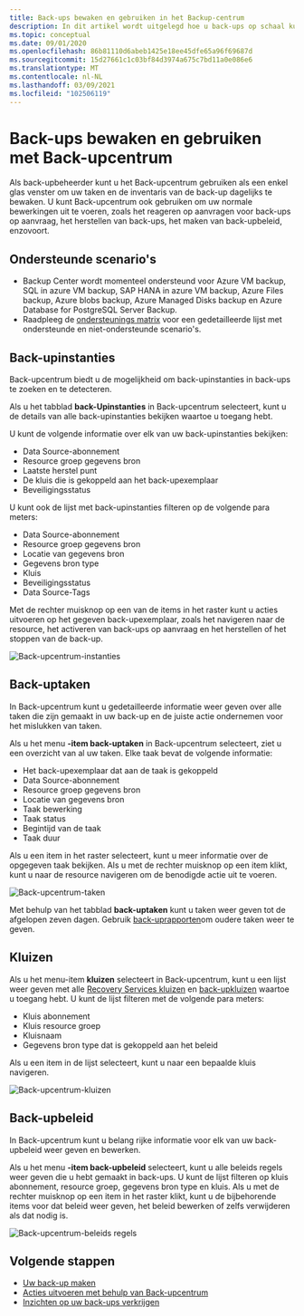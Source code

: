 ```yaml
---
title: Back-ups bewaken en gebruiken in het Backup-centrum
description: In dit artikel wordt uitgelegd hoe u back-ups op schaal kunt bewaken en gebruiken met behulp van Back-upcentrum
ms.topic: conceptual
ms.date: 09/01/2020
ms.openlocfilehash: 86b81110d6abeb1425e18ee45dfe65a96f69687d
ms.sourcegitcommit: 15d27661c1c03bf84d3974a675c7bd11a0e086e6
ms.translationtype: MT
ms.contentlocale: nl-NL
ms.lasthandoff: 03/09/2021
ms.locfileid: "102506119"
---
```

# <a name="monitor-and-operate-backups-using-backup-center"></a>Back-ups bewaken en gebruiken met Back-upcentrum

Als back-upbeheerder kunt u het Back-upcentrum gebruiken als een enkel glas venster om uw taken en de inventaris van de back-up dagelijks te bewaken. U kunt Back-upcentrum ook gebruiken om uw normale bewerkingen uit te voeren, zoals het reageren op aanvragen voor back-ups op aanvraag, het herstellen van back-ups, het maken van back-upbeleid, enzovoort.

## <a name="supported-scenarios"></a>Ondersteunde scenario's

* Backup Center wordt momenteel ondersteund voor Azure VM backup, SQL in azure VM backup, SAP HANA in azure VM backup, Azure Files backup, Azure blobs backup, Azure Managed Disks backup en Azure Database for PostgreSQL Server Backup.
* Raadpleeg de [ondersteunings matrix](backup-center-support-matrix.md) voor een gedetailleerde lijst met ondersteunde en niet-ondersteunde scenario's.

## <a name="backup-instances"></a>Back-upinstanties

Back-upcentrum biedt u de mogelijkheid om back-upinstanties in back-ups te zoeken en te detecteren.

Als u het tabblad **back-Upinstanties** in Back-upcentrum selecteert, kunt u de details van alle back-upinstanties bekijken waartoe u toegang hebt.

 U kunt de volgende informatie over elk van uw back-upinstanties bekijken:

* Data Source-abonnement
* Resource groep gegevens bron
* Laatste herstel punt
* De kluis die is gekoppeld aan het back-upexemplaar
* Beveiligingsstatus

 U kunt ook de lijst met back-upinstanties filteren op de volgende para meters:

* Data Source-abonnement
* Resource groep gegevens bron
* Locatie van gegevens bron
* Gegevens bron type
* Kluis
* Beveiligingsstatus
* Data Source-Tags

Met de rechter muisknop op een van de items in het raster kunt u acties uitvoeren op het gegeven back-upexemplaar, zoals het navigeren naar de resource, het activeren van back-ups op aanvraag en het herstellen of het stoppen van de back-up.

![Back-upcentrum-instanties](./media/backup-center-monitor-operate/backup-center-instances.png)

## <a name="backup-jobs"></a>Back-uptaken

In Back-upcentrum kunt u gedetailleerde informatie weer geven over alle taken die zijn gemaakt in uw back-up en de juiste actie ondernemen voor het mislukken van taken.

Als u het menu **-item back-uptaken** in Back-upcentrum selecteert, ziet u een overzicht van al uw taken. Elke taak bevat de volgende informatie:

* Het back-upexemplaar dat aan de taak is gekoppeld
* Data Source-abonnement
* Resource groep gegevens bron
* Locatie van gegevens bron
* Taak bewerking
* Taak status
* Begintijd van de taak
* Taak duur

Als u een item in het raster selecteert, kunt u meer informatie over de opgegeven taak bekijken. Als u met de rechter muisknop op een item klikt, kunt u naar de resource navigeren om de benodigde actie uit te voeren.

![Back-upcentrum-taken](./media/backup-center-monitor-operate/backup-center-jobs.png)

Met behulp van het tabblad **back-uptaken** kunt u taken weer geven tot de afgelopen zeven dagen. Gebruik [back-uprapporten](backup-center-obtain-insights.md)om oudere taken weer te geven.

## <a name="vaults"></a>Kluizen

Als u het menu-item **kluizen** selecteert in Back-upcentrum, kunt u een lijst weer geven met alle [Recovery Services kluizen](backup-azure-recovery-services-vault-overview.md) en [back-upkluizen](backup-vault-overview.md) waartoe u toegang hebt. U kunt de lijst filteren met de volgende para meters:

* Kluis abonnement
* Kluis resource groep
* Kluisnaam
* Gegevens bron type dat is gekoppeld aan het beleid

Als u een item in de lijst selecteert, kunt u naar een bepaalde kluis navigeren.

![Back-upcentrum-kluizen](./media/backup-center-monitor-operate/backup-center-vaults.png)

## <a name="backup-policies"></a>Back-upbeleid

In Back-upcentrum kunt u belang rijke informatie voor elk van uw back-upbeleid weer geven en bewerken.

Als u het menu **-item back-upbeleid** selecteert, kunt u alle beleids regels weer geven die u hebt gemaakt in back-ups. U kunt de lijst filteren op kluis abonnement, resource groep, gegevens bron type en kluis. Als u met de rechter muisknop op een item in het raster klikt, kunt u de bijbehorende items voor dat beleid weer geven, het beleid bewerken of zelfs verwijderen als dat nodig is.

![Back-upcentrum-beleids regels](./media/backup-center-monitor-operate/backup-center-policies.png)

## <a name="next-steps"></a>Volgende stappen

* [Uw back-up maken](backup-center-govern-environment.md)
* [Acties uitvoeren met behulp van Back-upcentrum](backup-center-actions.md)
* [Inzichten op uw back-ups verkrijgen](backup-center-obtain-insights.md)

